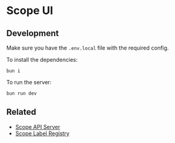 # Scope UI

## Development

Make sure you have the `.env.local` file with the required config.

To install the dependencies:

```
bun i
```

To run the server:

```
bun run dev
```

## Related

* [Scope API Server](https://github.com/scope-sh/scope-api)
* [Scope Label Registry](https://github.com/scope-sh/scope-registry)
